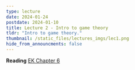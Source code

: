 ```yaml
---
type: lecture
date: 2024-01-24
postdate: 2024-01-10
title: Lecture 2 - Intro to game theory
tldr: "Intro to game theory."
thumbnail: /static_files/lectures_imgs/lec1.png
hide_from_announcments: false
---
```


**Reading**
[EK Chapter 6](https://www.cs.cornell.edu/home/kleinber/networks-book/networks-book-ch06.pdf)